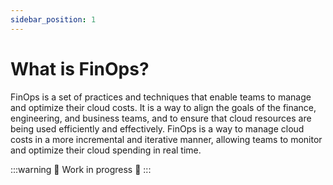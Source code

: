 ```yaml
---
sidebar_position: 1
---
```


# What is FinOps?

FinOps is a set of practices and techniques that enable teams to manage and optimize their cloud costs. It is a way to align the goals of the finance, engineering, and business teams, and to ensure that cloud resources are being used efficiently and effectively. FinOps is a way to manage cloud costs in a more incremental and iterative manner, allowing teams to monitor and optimize their cloud spending in real time.

:::warning
🚧 Work in progress 🚧
:::